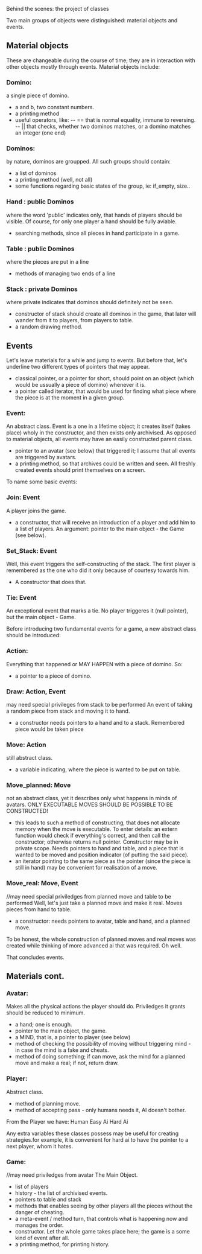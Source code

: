 Behind the scenes: the project of classes

Two main groups of objects were distinguished:
material objects and events.

## Material objects
These are changeable during the course of time; they are in interaction with other objects mostly through events. Material objects include:

### Domino:
a single piece of domino.
- a and b, two constant numbers.
- a printing method
- useful operators, like:
-- == that is normal equality, immune to reversing.
-- || that checks, whether two dominos matches, or a domino matches an integer (one end)

### Dominos:
by nature, dominos are groupped. All such groups should contain:
- a list of dominos
- a printing method (well, not all)
- some functions regarding basic states of the group, ie: if_empty, size..

### Hand : public Dominos
where the word 'public' indicates only, that hands of players should be
visible. Of course, for only one player a hand should be fully aviable.
- searching methods, since all pieces in hand participate in a game.

### Table : public Dominos
where the pieces are put in a line
- methods of managing two ends of a line

### Stack : private Dominos
where private indicates that dominos should definitely not be seen.
- constructor of stack should create all dominos in the game, that later will wander from it to players, from players to table.
- a random drawing method.

## Events
Let's leave materials for a while and jump to events. But before that, let's
underline two different types of pointers that may appear.

- classical pointer, or a pointer for short, should point on an object (which would be ussually a piece of domino) whenever it is.
- a pointer called iterator, that would be used for finding what piece where the piece is at the moment in a given group.

### Event:
An abstract class. Event is a one in a lifetime object; it creates itself (takes place) wholy in the constructor, and then exists only archivised. As opposed to material objects, all events may have an easily constructed parent class.
- pointer to an avatar (see below) that triggered it; I assume that all events are triggered by avatars.
- a printing method, so that archives could be written and seen. All freshly created events should print themselves on a screen.

To name some basic events:

### Join: Event
A player joins the game.
- a constructor, that will receive an introduction of a player and add him to a list of players. An argument: pointer to the main object - the Game (see below).

### Set_Stack: Event
Well, this event triggers the self-constructing of the stack. The first player is remembered as the one who did it only because of courtesy towards him.
- A constructor that does that.

### Tie: Event
An exceptional event that marks a tie. No player triggeres it (null pointer), but the main object - Game.

Before introducing two fundamental events for a game, a new abstract class should be introduced:

### Action:
Everything that happened or MAY HAPPEN with a piece of domino. So:
- a pointer to a piece of domino.

### Draw: Action, Event
may need special privileges from stack to be performed
An event of taking a random piece from stack and moving it to hand.
- a constructor needs pointers to a hand and to a stack. Remembered piece would be taken piece

### Move: Action
still abstract class.
- a variable indicating, where the piece is wanted to be put on table.

### Move_planned: Move
not an abstract class, yet it describes only what happens in minds of avatars.
ONLY EXECUTABLE MOVES SHOULD BE POSSIBLE TO BE CONSTRUCTED!
- this leads to such a method of constructing, that does not allocate memory when the move is executable. To enter details: an extern function would check if everything's correct, and then call the constructor; otherwise returns null pointer. Constructor may be in private scope. Needs pointers to hand and table, and a piece that is wanted to be moved and position indicator (of putting the said piece).
- an iterator pointing to the same piece as the pointer (since the piece is still in hand) may be convenient for realisation of a move.

### Move_real: Move, Event
//may need special priviledges from planned move and table to be performed
Well, let's just take a planned move and make it real. Moves pieces from hand to table.
- a constructor: needs pointers to avatar, table and hand, and a planned move.

To be honest, the whole construction of planned moves and real moves was created while thinking of more advanced ai that was required. Oh well.

That concludes events. 

## Materials cont.

### Avatar:
Makes all the physical actions the player should do. Priviledges it grants
should be reduced to minimum.
- a hand; one is enough.
- pointer to the main object, the game.
- a MIND, that is, a pointer to player (see below)
- method of checking the possibility of moving without triggering mind - in case the mind is a fake and cheats.
- method of doing something; if can move, ask the mind for a planned move and make a real; if not, return draw.

### Player:
Abstract class.
- method of planning move.
- method of accepting pass - only humans needs it, AI doesn't bother.

From the Player we have:
Human
Easy Ai
Hard Ai

Any extra variables these classes possess may be useful for creating
strategies.for example, it is convenient for hard ai to have the pointer to a
next player, whom it hates.

### Game:
//may need priviledges from avatar
The Main Object.
- list of players
- history - the list of archivised events.
- pointers to table and stack
- methods that enables seeing by other players all the pieces without the danger of cheating.
- a meta-event / method turn, that controls what is happening now and manages the order.
- constructor. Let the whole game takes place here; the game is a some kind of event after all.
- a printing method, for printing history.

